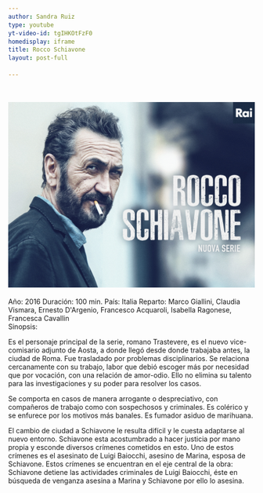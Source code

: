 ```yaml
---
author: Sandra Ruiz
type: youtube
yt-video-id: tgIHKOtFzF0
homedisplay: iframe
title: Rocco Schiavone
layout: post-full

---
```

<br>   
<br>  
<img class="featimg" src="../img/Rocco_Schiavone.jpg" alt="Rocco Schiavone">
<br>   
<br>  
Año: 2016  
Duración: 100 min.  
País: Italia  
Reparto: Marco Giallini, Claudia Vismara, Ernesto D'Argenio, Francesco Acquaroli, Isabella Ragonese, Francesca Cavallin  
<br>  
Sinopsis:  

Es el personaje principal de la serie, romano Trastevere, es el nuevo vice-comisario adjunto de Aosta, a donde llegó desde donde trabajaba antes, la ciudad de Roma. Fue trasladado por problemas disciplinarios. Se relaciona cercanamente con su trabajo, labor que debió escoger más por necesidad que por vocación, con una relación de amor-odio. Ello no elimina su talento para las investigaciones y su poder para resolver los casos.

Se comporta en casos de manera arrogante o despreciativo, con compañeros de trabajo como con sospechosos y criminales. Es colérico y se enfurece por los motivos más banales. Es fumador asiduo de marihuana.

El cambio de ciudad a Schiavone le resulta difícil y le cuesta adaptarse al nuevo entorno. Schiavone esta acostumbrado a hacer justicia por mano propia y esconde diversos crímenes cometidos en esto. Uno de estos crímenes es el asesinato de Luigi Baiocchi, asesino de Marina, esposa de Schiavone. Estos crímenes se encuentran en el eje central de la obra: Schiavone detiene las actividades criminales de Luigi Baiocchi, éste en búsqueda de venganza asesina a Marina y Schiavone por ello lo asesina.

